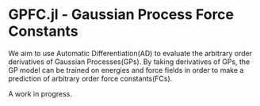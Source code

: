 # GPFC.jl - Gaussian Process Force Constants

We aim to use Automatic Differentiation(AD) to evaluate the arbitrary order derivatives of Gaussian Processes(GPs). By taking derivatives of GPs, the GP model can be trained on energies and force fields in order to make a prediction of arbitrary order force constants(FCs).

A work in progress.

